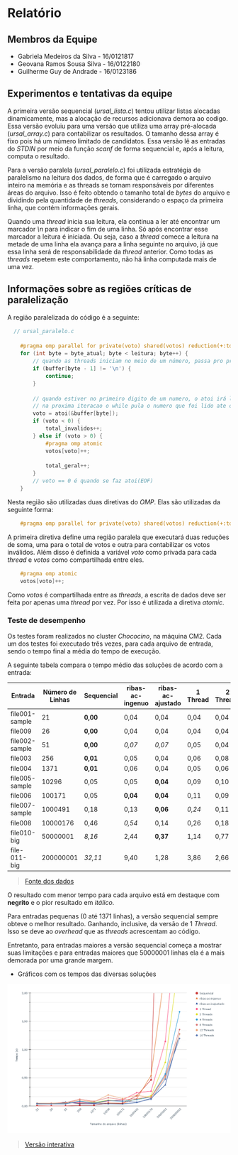 # Relatório

## Membros da Equipe

  * Gabriela Medeiros da Silva - 16/0121817
  * Geovana Ramos Sousa Silva - 16/0122180
  * Guilherme Guy de Andrade - 16/0123186


## Experimentos e tentativas da equipe

A primeira versão sequencial (*ursal_lista.c*) tentou utilizar listas alocadas dinamicamente, mas a alocação de recursos adicionava demora ao codigo. Essa versão evoluiu para uma versão que utiliza uma array pré-alocada (*ursal_array.c*) para contabilizar os resultados. O tamanho dessa array é fixo pois há um número limitado de candidatos. Essa versão lê as entradas do *STDIN* por meio da função *scanf* de forma sequencial e, após a leitura, computa o resultado.

Para a versão paralela (*ursal_paralelo.c*) foi utilizada estratégia de paralelismo na leitura dos dados, de forma que é carregado o arquivo inteiro na memória e as threads se tornam responsáveis por diferentes áreas do arquivo. Isso é feito obtendo o tamanho total de *bytes* do arquivo e dividindo pela quantidade de *threads*, considerando o espaço da primeira linha, que contém informações gerais.

Quando uma *thread* inicia sua leitura, ela continua a ler até encontrar um marcador *\n* para indicar o fim de uma linha. Só após encontrar esse marcador a leitura é iniciada. Ou seja, caso a *thread* comece a leitura na metade de uma linha ela avança para a linha seguinte no arquivo, já que essa linha será de responsabilidade da *thread* anterior. Como todas as *threads* repetem este comportamento, não há linha computada mais de uma vez.

## Informações sobre as regiões críticas de paralelização

A região paralelizada do código é a seguinte:

```c
  // ursal_paralelo.c

    #pragma omp parallel for private(voto) shared(votos) reduction(+:total_geral) reduction(+:total_invalidos)
    for (int byte = byte_atual; byte < leitura; byte++) {
        // quando as threads iniciam no meio de um número, passa pro proximo e deixa o numero para a thread anterior
        if (buffer[byte - 1] != '\n') {
            continue;
        }

        // quando estiver no primeiro digito de um numero, o atoi irá ler até o \n
        // na proxima iteracao o while pula o numero que foi lido ate o \n para ler o proximo
        voto = atoi(&buffer[byte]);
        if (voto < 0) {
            total_invalidos++;
        } else if (voto > 0) {
            #pragma omp atomic
            votos[voto]++;

            total_geral++;
        }
        // voto == 0 é quando se faz atoi(EOF)
    }
```

Nesta região são utilizadas duas diretivas do *OMP*. Elas são utilizadas da seguinte forma:

```c
    #pragma omp parallel for private(voto) shared(votos) reduction(+:total_geral) reduction(+:total_invalidos)
```

A primeira diretiva define uma região paralela que executará duas reduções de soma, uma para o total de votos e outra para contabilizar os votos inválidos. Além disso é definida a variável *voto* como privada para cada *thread* e *votos* como compartilhada entre eles.

```c
    #pragma omp atomic
    votos[voto]++;
```

Como *votos* é compartilhada entre as *threads*, a escrita de dados deve ser feita por apenas uma *thread* por vez. Por isso é utilizada a diretiva *atomic*.

### Teste de desempenho

Os testes foram realizados no cluster *Chococino*, na máquina CM2. Cada um dos testes foi executado três vezes, para cada arquivo de entrada, sendo o tempo final a média do tempo de execução.

A seguinte tabela compara o tempo médio das soluções de acordo com a entrada:

| Entrada        | Número de Linhas | Sequencial | ribas-ac-ingenuo | ribas-ac-ajustado | 1 Thread | 2 Threads | 4 Threads | 8 Threads | 12 Threads | 16 Threads |
| -------------- | ---------------- | ---------- | ---------------- | ----------------- | -------- | --------- | --------- | --------- | ---------- | ---------- |
| file001-sample | 21               | **0,00**   | 0,04             | 0,04              | 0,04     | 0,04      | 0,04      | *0,05*    | *0,05*     | 0,04       |
| file009        | 26               | **0,00**   | 0,04             | 0,04              | 0,04     | 0,04      | 0,04      | *0,05*    | *0,05*     | 0,04       |
| file002-sample | 51               | **0,00**   | *0,07*           | *0,07*            | 0,05     | 0,04      | 0,04      | 0,06      | 0,05       | 0,04       |
| file003        | 256              | **0,01**   | 0,05             | 0,04              | 0,06     | 0,08      | 0,09      | *0,12*    | 0,11       | 0,08       |
| file004        | 1371             | **0,01**   | 0,06             | 0,04              | 0,05     | 0,06      | 0,06      | *0,08*    | 0,07       | 0,04       |
| file005-sample | 10296            | 0,05       | 0,05             | **0,04**          | 0,09     | 0,10      | 0,10      | 0,15      | *0,20*     | 0,10       |
| file006        | 100171           | 0,05       | **0,04**         | **0,04**          | 0,11     | 0,09      | 0,08      | 0,11      | *0,13*     | 0,09       |
| file007-sample | 1000491          | 0,18       | 0,13             | **0,06**          | *0,24*   | 0,11      | 0,11      | 0,13      | 0,19       | 0,07       |
| file008        | 10000176         | 0,46       | *0,54*           | 0,14              | 0,26     | 0,18      | 0,16      | 0,16      | 0,15       | **0,12**   |
| file010-big    | 50000001         | *8,16*     | 2,44             | **0,37**          | 1,14     | 0,77      | 0,57      | 0,54      | 0,51       | 0,48       |
| file-011-big   | 200000001        | *32,11*    | 9,40             | 1,28              | 3,86     | 2,66      | 1,67      | 1,35      | 1,27       | **1,20**   |

> [Fonte dos dados](https://docs.google.com/spreadsheets/d/e/2PACX-1vRq1nuJRUqMmV2D0_mPMxHVD7dH3h2R1TRSDPhrpmYdfp-eEjq3NbD8-Fwg7vyM2KGGf2RuwSysfSy7/pubhtml)

O resultado com menor tempo para cada arquivo está em destaque com **negrito** e o pior resultado em *itálico*.

Para entradas pequenas (0 até 1371 linhas), a versão sequencial sempre obteve o melhor resultado. Ganhando, inclusive, da versão de 1 *Thread*. Isso se deve ao *overhead* que as *threads* acrescentam ao código.

Entretanto, para entradas maiores a versão sequencial começa a mostrar suas limitações e para entradas maiores que 50000001 linhas ela é a mais demorada por uma grande margem.

* Gráficos com os tempos das diversas soluções

![](docs/imgs/chart.png)

> [Versão interativa](https://docs.google.com/spreadsheets/d/e/2PACX-1vRq1nuJRUqMmV2D0_mPMxHVD7dH3h2R1TRSDPhrpmYdfp-eEjq3NbD8-Fwg7vyM2KGGf2RuwSysfSy7/pubchart?oid=1733279557&format=interactive)
